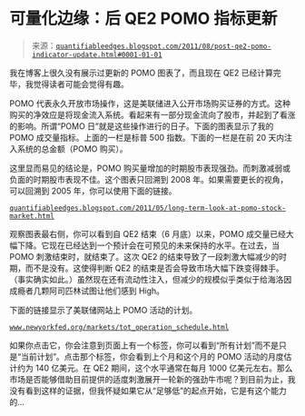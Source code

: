 <!--yml

类别：未分类

日期：2024-05-18 08:56:18

-->

# 可量化边缘：后 QE2 POMO 指标更新

> 来源：[`quantifiableedges.blogspot.com/2011/08/post-qe2-pomo-indicator-update.html#0001-01-01`](http://quantifiableedges.blogspot.com/2011/08/post-qe2-pomo-indicator-update.html#0001-01-01)

我在博客上很久没有展示过更新的 POMO 图表了，而且现在 QE2 已经计算完毕，我觉得读者可能会觉得有趣。

POMO 代表永久开放市场操作，这是美联储进入公开市场购买证券的方式。这种购买的净效应是将现金流入系统。看起来有一部分现金流向了股市，并起到了看涨的影响。所谓“POMO 日”就是这些操作进行的日子。下面的图表显示了我的 POMO 成交量指标。上面的一栏是标普 500 指数。下面的一栏是在前 20 天内注入系统的总金额（POMO 购买）。

这里显而易见的结论是，POMO 购买量增加的时期股市表现强劲。而刺激减弱或负面的时期股市表现不佳。这个图表只回溯到 2008 年。如果需要更长的视角，可以回溯到 2005 年，你可以使用下面的链接。

[`quantifiableedges.blogspot.com/2011/05/long-term-look-at-pomo-stock-market.html`](http://quantifiableedges.blogspot.com/2011/05/long-term-look-at-pomo-stock-market.html)

观察图表最右侧，你可以看到自 QE2 结束（6 月底）以来，POMO 成交量已经大幅下降。它现在已经达到一个预计会在可预见的未来保持的水平。在过去，当 POMO 刺激结束时，就结束了。这次 QE2 的结束导致了一段刺激大幅减少的时期，而不是没有。这使得判断 QE2 的结束是否会导致市场大幅下跌变得棘手。（事实确实如此。）虽然现在还有流动性注入，但减少的规模似乎类似于给海洛因成瘾者几颗阿司匹林试图让他们感到 High。

下面的链接显示了美联储网站上 POMO 活动的计划。

[`www.newyorkfed.org/markets/tot_operation_schedule.html`](http://www.newyorkfed.org/markets/tot_operation_schedule.html)

如果你点击它，你会注意到页面上有一个标签，你可以看到“所有计划”而不是只是“当前计划”。点击那个标签，你会看到上个月和这个月的 POMO 活动的月度估计约为 140 亿美元。在 QE2 期间，这个水平通常在每月 1000 亿美元左右。那么市场是否能够借助目前提供的适度刺激展开一轮新的强劲牛市呢？到目前为止，我没有看到这样的证据，但我怀疑如果它从“足够低”的起点开始，它是有这个能力的…
